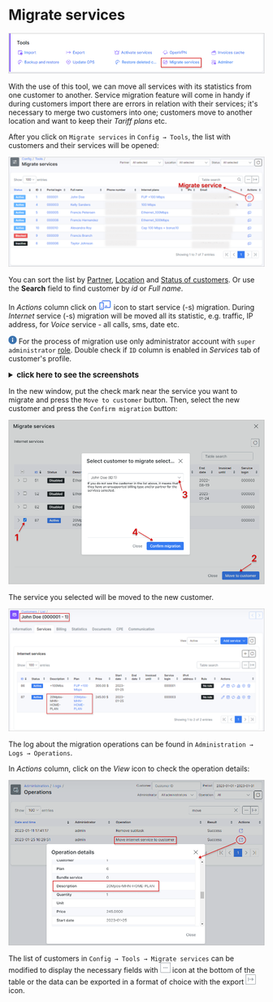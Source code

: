 Migrate services
===

![icon](icon.png)

With the use of this tool, we can move all services with its statistics from one customer to another.
Service migration feature will come in handy if during customers import there are errors in relation with their services; it's necessary to merge two customers into one; customers move to another location and want to keep their *Tariff plans* etc.

After you click on `Migrate services` in `Config → Tools`, the list with customers and their services will be opened:

![](list.png)

You can sort the list by [Partner](administration/main/partners/partners.md), [Location](administration/main/locations/locations.md) and [Status of customers](customer_management/customer_information/customer_information.md). Or use the **Search** field to find customer by *id* or *Full name*.

In *Actions* column click on <icon class="image-icon">![migrate](migrate.png)</icon> icon to start service (-s) migration.
During *Internet* service (-s) migration will be moved all its statistic, e.g. traffic, IP address, for *Voice* service - all calls, sms, date etc.

<icon class="image-icon">![image](note.png)</icon> For the process of migration use only administrator account with `super administrator` [role](administration/main/admins_and_permissions/admins_and_permissions.md). Double check if `ID` column is enabled in *Services* tab of customer's profile.

<details style="font-size: 15px; margin-bottom: 5px;">
<summary><b>click here to see the screenshots</b></summary>
<div markdown="1">

[Administration → Administrators](administration/main/admins_and_permissions/admins_and_permissions.md):

![](sa.png)

![](id.png)

</div>
</details>

In the new window, put the check mark near the service you want to migrate and press the `Move to customer` button. Then, select the new customer and press the `Confirm migration` button:

![](select_serv_customer.png)

The service you selected will be moved to the new customer.

![](moved_service.png)

The log about the migration operations can be found in `Administration → Logs → Operations`. 

In *Actions* column, click on the *View* icon to check the operation details:

![](log.png)

The list of customers in `Config → Tools → Migrate services` can be modified to display the necessary fields with <icon class="image-icon">![view_icon3.png](view_icon3.png)</icon> icon at the bottom of the table or the data can be exported in a format of choice with the export <icon class="image-icon">![view_icon2.png](view_icon2.png)</icon> icon.
